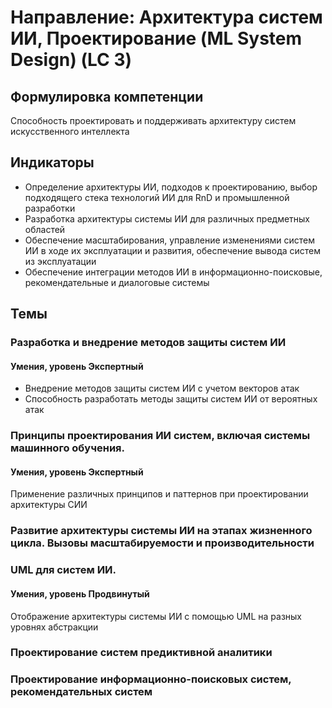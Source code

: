 # Направление: Архитектура систем ИИ, Проектирование (ML System Design) (LC 3)
## Формулировка компетенции
Способность проектировать и поддерживать архитектуру систем искусственного интеллекта
## Индикаторы
* Определение архитектуры ИИ, подходов к проектированию, выбор подходящего стека технологий ИИ для RnD и промышленной разработки
* Разработка архитектуры системы ИИ для различных предметных областей  
* Обеспечение масштабирования, управление изменениями систем ИИ в ходе их эксплуатации и развития, обеспечение вывода систем из эксплуатации
* Обеспечение интеграции методов ИИ в информационно-поисковые, рекомендательные и диалоговые системы 
## Темы
### Разработка и внедрение методов защиты систем ИИ
#### Умения, уровень Экспертный
* Внедрение методов защиты систем ИИ с учетом векторов атак
* Способность разработать методы защиты систем ИИ от вероятных атак
### Принципы проектирования ИИ систем, включая системы машинного обучения.
#### Умения, уровень Экспертный
Применение различных принципов и паттернов при проектировании архитектуры СИИ
### Развитие архитектуры системы ИИ на этапах жизненного цикла. Вызовы масштабируемости и производительности
### UML для систем ИИ.
#### Умения, уровень Продвинутый
Отображение архитектуры системы ИИ с помощью UML на разных уровнях абстракции
### Проектирование систем предиктивной аналитики
### Проектирование информационно-поисковых систем, рекомендательных систем
